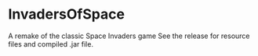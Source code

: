 # InvadersOfSpace
A remake of the classic Space Invaders game
See the release for resource files and compiled .jar file.
